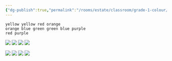```yaml
---
{"dg-publish":true,"permalink":"/rooms/estate/classroom/grade-1-colour/"}
---
```


```
yellow yellow red orange
orange blue green green blue purple
red purple
```
![](https://i.imgur.com/FLD8boK.png)
![](https://i.imgur.com/VF2UaLe.png)
![](https://i.imgur.com/L6VewiH.png)
![](https://i.imgur.com/hXVjzWj.png)

![](https://i.imgur.com/joW9n14.png)
![](https://i.imgur.com/BrzRCNv.png)
![](https://i.imgur.com/Q0VESo3.png)
![](https://i.imgur.com/GauqVnt.png)
